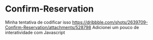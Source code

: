 # Confirm-Reservation
Minha tentativa de codificar isso https://dribbble.com/shots/2639709-Confirm-Reservation/attachments/528798
Adicionei um pouco de interatividade com Javascript
